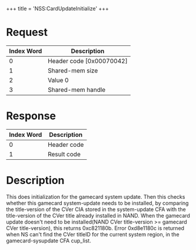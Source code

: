 +++
title = 'NSS:CardUpdateInitialize'
+++

# Request

| Index Word | Description                |
|------------|----------------------------|
| 0          | Header code \[0x00070042\] |
| 1          | Shared-mem size            |
| 2          | Value 0                    |
| 3          | Shared-mem handle          |

# Response

| Index Word | Description |
|------------|-------------|
| 0          | Header code |
| 1          | Result code |

# Description

This does initialization for the gamecard system update. Then this
checks whether this gamecard system-update needs to be installed, by
comparing the title-version of the CVer CIA stored in the system-update
CFA with the title-version of the CVer title already installed in NAND.
When the gamecard update doesn't need to be installed(NAND CVer
title-version \>= gamecard CVer title-version), this returns 0xc821180b.
Error 0xd8e1180c is returned when NS can't find the CVer titleID for the
current system region, in the gamecard-sysupdate CFA cup_list.